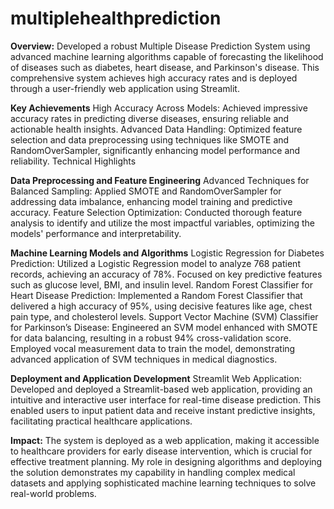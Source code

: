 # multiplehealthprediction

**Overview:** Developed a robust Multiple Disease Prediction System using advanced machine learning algorithms capable of forecasting the likelihood of diseases such as diabetes, heart disease, and Parkinson's disease. This comprehensive system achieves high accuracy rates and is deployed through a user-friendly web application using Streamlit.

**Key Achievements**
High Accuracy Across Models: Achieved impressive accuracy rates in predicting diverse diseases, ensuring reliable and actionable health insights.
Advanced Data Handling: Optimized feature selection and data preprocessing using techniques like SMOTE and RandomOverSampler, significantly enhancing model performance and reliability.
Technical Highlights

**Data Preprocessing and Feature Engineering**
Advanced Techniques for Balanced Sampling: Applied SMOTE and RandomOverSampler for addressing data imbalance, enhancing model training and predictive accuracy.
Feature Selection Optimization: Conducted thorough feature analysis to identify and utilize the most impactful variables, optimizing the models' performance and interpretability.

**Machine Learning Models and Algorithms**
Logistic Regression for Diabetes Prediction: Utilized a Logistic Regression model to analyze 768 patient records, achieving an accuracy of 78%. Focused on key predictive features such as glucose level, BMI, and insulin level.
Random Forest Classifier for Heart Disease Prediction: Implemented a Random Forest Classifier that delivered a high accuracy of 95%, using decisive features like age, chest pain type, and cholesterol levels.
Support Vector Machine (SVM) Classifier for Parkinson’s Disease: Engineered an SVM model enhanced with SMOTE for data balancing, resulting in a robust 94% cross-validation score. Employed vocal measurement data to train the model, demonstrating advanced application of SVM techniques in medical diagnostics.

**Deployment and Application Development**
Streamlit Web Application: Developed and deployed a Streamlit-based web application, providing an intuitive and interactive user interface for real-time disease prediction. This enabled users to input patient data and receive instant predictive insights, facilitating practical healthcare applications.

**Impact:** The system is deployed as a web application, making it accessible to healthcare providers for early disease intervention, which is crucial for effective treatment planning. My role in designing algorithms and deploying the solution demonstrates my capability in handling complex medical datasets and applying sophisticated machine learning techniques to solve real-world problems.
